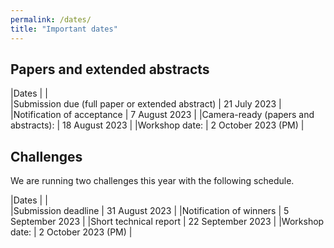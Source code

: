 ```yaml
---
permalink: /dates/
title: "Important dates"
---
```


## Papers and extended abstracts

|Dates       |       |      
|Submission due (full paper or extended abstract) | 21 July 2023 |
|Notification of acceptance | 7 August 2023 | 
|Camera-ready (papers and abstracts): | 18 August 2023 | 
|Workshop date: | 2 October 2023 (PM) | 

## Challenges

We are running two challenges this year with the following schedule.

|Dates       |       |      
|Submission deadline | 31 August 2023 |
|Notification of winners | 5 September 2023 | 
|Short technical report | 22 September 2023 | 
|Workshop date: | 2 October 2023 (PM) | 
